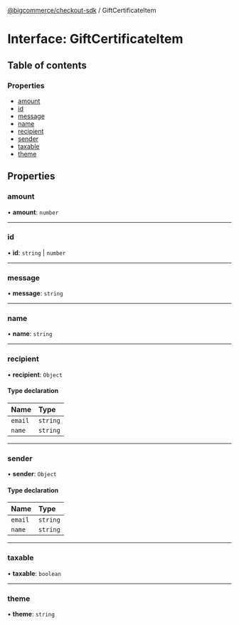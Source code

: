 [@bigcommerce/checkout-sdk](../README.md) / GiftCertificateItem

# Interface: GiftCertificateItem

## Table of contents

### Properties

- [amount](GiftCertificateItem.md#amount)
- [id](GiftCertificateItem.md#id)
- [message](GiftCertificateItem.md#message)
- [name](GiftCertificateItem.md#name)
- [recipient](GiftCertificateItem.md#recipient)
- [sender](GiftCertificateItem.md#sender)
- [taxable](GiftCertificateItem.md#taxable)
- [theme](GiftCertificateItem.md#theme)

## Properties

### amount

• **amount**: `number`

___

### id

• **id**: `string` \| `number`

___

### message

• **message**: `string`

___

### name

• **name**: `string`

___

### recipient

• **recipient**: `Object`

#### Type declaration

| Name | Type |
| :------ | :------ |
| `email` | `string` |
| `name` | `string` |

___

### sender

• **sender**: `Object`

#### Type declaration

| Name | Type |
| :------ | :------ |
| `email` | `string` |
| `name` | `string` |

___

### taxable

• **taxable**: `boolean`

___

### theme

• **theme**: `string`
